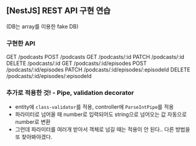 ## [NestJS] REST API 구현 연습

(DB는 array를 이용한 fake DB)

### 구현한 API

GET /podcasts
POST /podcasts
GET /podcasts/:id
PATCH /podcasts/:id
DELETE /podcasts/:id
GET /podcasts/:id/episodes
POST /podcasts/:id/episodes
PATCH /podcasts/:id/episodes/:episodeId
DELETE /podcasts/:id/episodes/:episodeId

### 추가로 적용한 것! - Pipe, validation decorator

- entity에 `class-validator`를 적용, controller에 `ParseIntPipe`를 적용
- 파라미터로 넘어올 때 number로 입력되어도 string으로 넘어오는 값 자동으로 number로 변환
- 그런데 파라미터를 여러개 받아서 객체로 넘길 때는 적용이 안 된다.. 다른 방법을 또 찾아봐야겠다.
